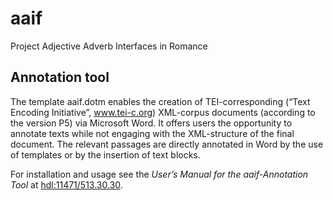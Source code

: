 # aaif
Project Adjective Adverb Interfaces in Romance

## Annotation tool

The  template aaif.dotm enables  the  creation  of  TEI-corresponding (“Text Encoding Initiative”, www.tei-c.org) XML-corpus documents 
(according to the version P5) via Microsoft Word. It offers users the opportunity to annotate texts while not engaging with the XML-structure 
of the final document. The relevant passages are directly annotated in Word by the use of templates or by the insertion of text blocks.

For installation and usage see the *User’s Manual for the aaif-Annotation Tool* at [hdl:11471/513.30.30](https://hdl.handle.net/11471/513.30.30).
